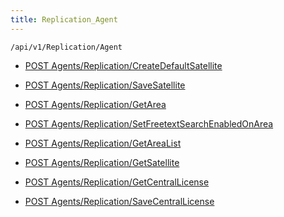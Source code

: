 ```yaml
---
title: Replication_Agent
---
```


```http
/api/v1/Replication/Agent
```




* [POST Agents/Replication/CreateDefaultSatellite](v1ReplicationAgent_CreateDefaultSatellite.md)

* [POST Agents/Replication/SaveSatellite](v1ReplicationAgent_SaveSatellite.md)

* [POST Agents/Replication/GetArea](v1ReplicationAgent_GetArea.md)

* [POST Agents/Replication/SetFreetextSearchEnabledOnArea](v1ReplicationAgent_SetFreetextSearchEnabledOnArea.md)

* [POST Agents/Replication/GetAreaList](v1ReplicationAgent_GetAreaList.md)

* [POST Agents/Replication/GetSatellite](v1ReplicationAgent_GetSatellite.md)

* [POST Agents/Replication/GetCentralLicense](v1ReplicationAgent_GetCentralLicense.md)

* [POST Agents/Replication/SaveCentralLicense](v1ReplicationAgent_SaveCentralLicense.md)